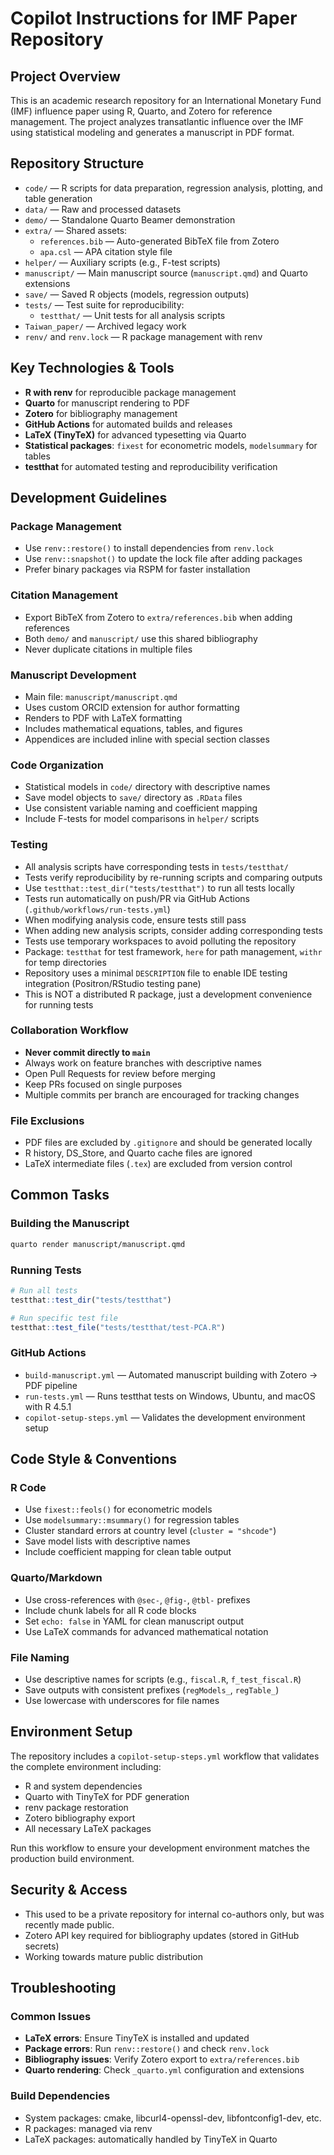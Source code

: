 # Copilot Instructions for IMF Paper Repository

## Project Overview

This is an academic research repository for an International Monetary Fund (IMF) influence paper using R, Quarto, and Zotero for reference management. The project analyzes transatlantic influence over the IMF using statistical modeling and generates a manuscript in PDF format.

## Repository Structure

- `code/` — R scripts for data preparation, regression analysis, plotting, and table generation
- `data/` — Raw and processed datasets  
- `demo/` — Standalone Quarto Beamer demonstration
- `extra/` — Shared assets:
  - `references.bib` — Auto-generated BibTeX file from Zotero
  - `apa.csl` — APA citation style file
- `helper/` — Auxiliary scripts (e.g., F-test scripts)
- `manuscript/` — Main manuscript source (`manuscript.qmd`) and Quarto extensions
- `save/` — Saved R objects (models, regression outputs)
- `tests/` — Test suite for reproducibility:
  - `testthat/` — Unit tests for all analysis scripts
- `Taiwan_paper/` — Archived legacy work
- `renv/` and `renv.lock` — R package management with renv

## Key Technologies & Tools

- **R with renv** for reproducible package management
- **Quarto** for manuscript rendering to PDF
- **Zotero** for bibliography management 
- **GitHub Actions** for automated builds and releases
- **LaTeX (TinyTeX)** for advanced typesetting via Quarto
- **Statistical packages**: `fixest` for econometric models, `modelsummary` for tables
- **testthat** for automated testing and reproducibility verification

## Development Guidelines

### Package Management
- Use `renv::restore()` to install dependencies from `renv.lock`
- Use `renv::snapshot()` to update the lock file after adding packages
- Prefer binary packages via RSPM for faster installation

### Citation Management  
- Export BibTeX from Zotero to `extra/references.bib` when adding references
- Both `demo/` and `manuscript/` use this shared bibliography
- Never duplicate citations in multiple files

### Manuscript Development
- Main file: `manuscript/manuscript.qmd`
- Uses custom ORCID extension for author formatting
- Renders to PDF with LaTeX formatting
- Includes mathematical equations, tables, and figures
- Appendices are included inline with special section classes

### Code Organization
- Statistical models in `code/` directory with descriptive names
- Save model objects to `save/` directory as `.RData` files
- Use consistent variable naming and coefficient mapping
- Include F-tests for model comparisons in `helper/` scripts

### Testing
- All analysis scripts have corresponding tests in `tests/testthat/`
- Tests verify reproducibility by re-running scripts and comparing outputs
- Use `testthat::test_dir("tests/testthat")` to run all tests locally
- Tests run automatically on push/PR via GitHub Actions (`.github/workflows/run-tests.yml`)
- When modifying analysis code, ensure tests still pass
- When adding new analysis scripts, consider adding corresponding tests
- Tests use temporary workspaces to avoid polluting the repository
- Package: `testthat` for test framework, `here` for path management, `withr` for temp directories
- Repository uses a minimal `DESCRIPTION` file to enable IDE testing integration (Positron/RStudio testing pane)
- This is NOT a distributed R package, just a development convenience for running tests

### Collaboration Workflow
- **Never commit directly to `main`**
- Always work on feature branches with descriptive names
- Open Pull Requests for review before merging
- Keep PRs focused on single purposes
- Multiple commits per branch are encouraged for tracking changes

### File Exclusions
- PDF files are excluded by `.gitignore` and should be generated locally
- R history, DS_Store, and Quarto cache files are ignored
- LaTeX intermediate files (`.tex`) are excluded from version control

## Common Tasks

### Building the Manuscript
```bash
quarto render manuscript/manuscript.qmd
```

### Running Tests
```r
# Run all tests
testthat::test_dir("tests/testthat")

# Run specific test file
testthat::test_file("tests/testthat/test-PCA.R")
```

### GitHub Actions
- `build-manuscript.yml` — Automated manuscript building with Zotero → PDF pipeline
- `run-tests.yml` — Runs testthat tests on Windows, Ubuntu, and macOS with R 4.5.1
- `copilot-setup-steps.yml` — Validates the development environment setup

## Code Style & Conventions

### R Code
- Use `fixest::feols()` for econometric models
- Use `modelsummary::msummary()` for regression tables
- Cluster standard errors at country level (`cluster = "shcode"`)
- Save model lists with descriptive names
- Include coefficient mapping for clean table output

### Quarto/Markdown
- Use cross-references with `@sec-`, `@fig-`, `@tbl-` prefixes  
- Include chunk labels for all R code blocks
- Set `echo: false` in YAML for clean manuscript output
- Use LaTeX commands for advanced mathematical notation

### File Naming
- Use descriptive names for scripts (e.g., `fiscal.R`, `f_test_fiscal.R`)
- Save outputs with consistent prefixes (`regModels_`, `regTable_`)
- Use lowercase with underscores for file names

## Environment Setup

The repository includes a `copilot-setup-steps.yml` workflow that validates the complete environment including:
- R and system dependencies
- Quarto with TinyTeX for PDF generation  
- renv package restoration
- Zotero bibliography export
- All necessary LaTeX packages

Run this workflow to ensure your development environment matches the production build environment.

## Security & Access

- This used to be a private repository for internal co-authors only, but was recently made public.
- Zotero API key required for bibliography updates (stored in GitHub secrets)
- Working towards mature public distribution

## Troubleshooting

### Common Issues
- **LaTeX errors**: Ensure TinyTeX is installed and updated
- **Package errors**: Run `renv::restore()` and check `renv.lock`
- **Bibliography issues**: Verify Zotero export to `extra/references.bib`
- **Quarto rendering**: Check `_quarto.yml` configuration and extensions

### Build Dependencies
- System packages: cmake, libcurl4-openssl-dev, libfontconfig1-dev, etc.
- R packages: managed via renv
- LaTeX packages: automatically handled by TinyTeX in Quarto